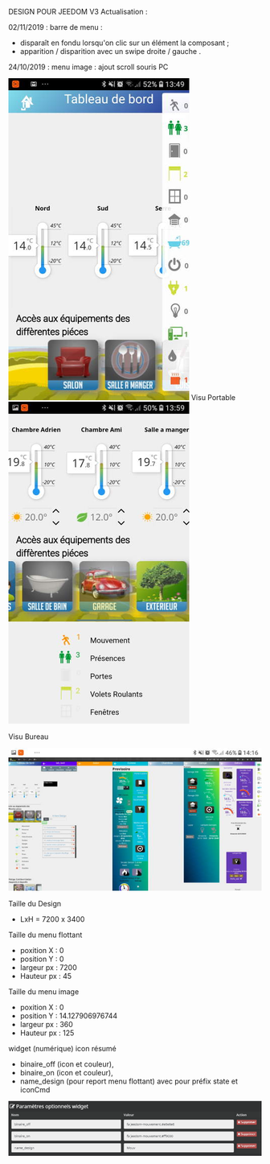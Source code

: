 DESIGN POUR JEEDOM V3
Actualisation :

02/11/2019 : barre de menu :
- disparaît en fondu lorsqu'on clic sur un élément la composant ;
- apparition / disparition avec un swipe droite / gauche .

24/10/2019 : menu image : ajout scroll souris PC


<img src="Doc/Screenshot_20191020-134959_Chrome.jpg" /> Visu Portable
<img src="Doc/Screenshot_20191020-135921_Chrome.jpg" />

Visu Bureau

<img src="Doc/Screenshot_20191020-141623_Chrome.jpg" />

Taille du Design
* LxH = 7200 x 3400

Taille du menu flottant
* poxition X : 0
* position Y : 0
* largeur px : 7200
* Hauteur px : 45

Taille du menu image
* poxition X : 0
* position Y : 14.127906976744
* largeur px : 360
* Hauteur px : 125

widget (numérique) icon résumé
* binaire_off (icon et couleur), 
* binaire_on (icon et couleur), 
* name_design (pour report menu flottant) avec pour préfix state et iconCmd

<img src="Param_icon_resum.png" />


